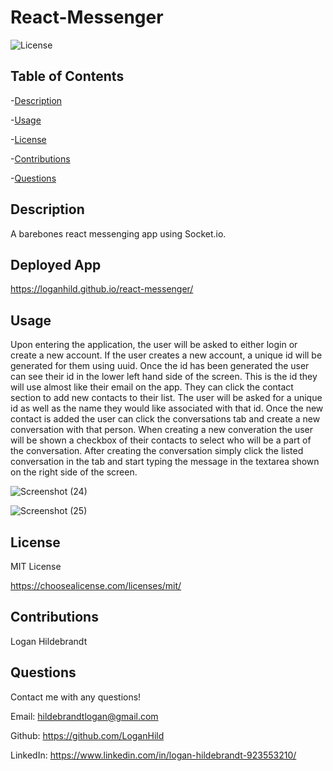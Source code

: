 
  # React-Messenger

  ![License](https://img.shields.io/badge/license-MITLicense-success?style=plastic&logo=appveyor)

  ## Table of Contents
  -[Description](#description)

  -[Usage](#usage)

  -[License](#license)

  -[Contributions](#contributions)

  -[Questions](#questions)


  ## Description
  A barebones react messenging app using Socket.io.
  
  ## Deployed App
  
  https://loganhild.github.io/react-messenger/

  ## Usage
  Upon entering the application, the user will be asked to either login or create a new account. If the user creates a new account, a unique id will be generated for them using uuid. Once the id has been generated the user can see their id in the lower left hand side of the screen. This is the id they will use almost like their email on the app. They can click the contact section to add new contacts to their list. The user will be asked for a unique id as well as the name they would like associated with that id. Once the new contact is added the user can click the conversations tab and create a new conversation with that person. When creating a new converation the user will be shown a checkbox of their contacts to select who will be a part of the conversation. After creating the conversation simply click the listed conversation in the tab and start typing the message in the textarea shown on the right side of the screen. 
  
  ![Screenshot (24)](https://user-images.githubusercontent.com/82903685/150215415-568b6836-2b76-4b83-b4bb-03d586fa9d66.png)
  
  ![Screenshot (25)](https://user-images.githubusercontent.com/82903685/150216095-db8e59ed-8818-4224-834b-95fd7b7404ac.png)


  ## License
 
  MIT License

  <https://choosealicense.com/licenses/mit/>

  ## Contributions
  Logan Hildebrandt

  ## Questions
  Contact me with any questions!

  Email: <hildebrandtlogan@gmail.com>

  Github: <https://github.com/LoganHild>
  
  LinkedIn: <https://www.linkedin.com/in/logan-hildebrandt-923553210/>
